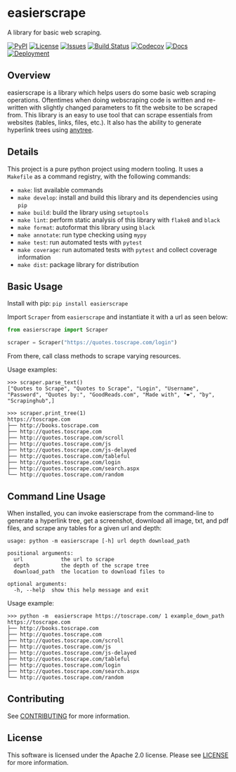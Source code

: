 # easierscrape

A library for basic web scraping.

[![PyPI](https://img.shields.io/pypi/v/easierscrape)](https://pypi.org/project/easierscrape/)
[![License](https://img.shields.io/badge/License-Apache%202.0-green.svg)](https://opensource.org/licenses/Apache-2.0)
[![Issues](https://img.shields.io/github/issues/dag2226/easierscrape)](https://github.com/dag2226/easierscrape/issues)
[![Build Status](https://github.com/dag2226/easierscrape/workflows/Build%20Status/badge.svg?branch=main)](https://github.com/dag2226/easierscrape/actions?query=workflow%3A%22Build+Status%22)
[![Codecov](https://codecov.io/gh/dag2226/easierscrape/branch/main/graph/badge.svg)](https://codecov.io/gh/dag2226/easierscrape)
[![Docs](https://img.shields.io/readthedocs/easierscrape.svg?label=Read&nbsp;the&nbsp;Docs)](https://easierscrape.readthedocs.io)
[![Deployment](https://img.shields.io/github/deployments/dag2226/easierscrape/github-pages?label=GitHub&nbsp;Pages)](https://dag2226.github.io/easierscrape)

## Overview
easierscrape is a library which helps users do some basic web scraping operations. Oftentimes when doing webscraping code is written and re-written with slightly changed parameters to fit the website to be scraped from. This library is an easy to use tool that can scrape essentials from websites (tables, links, files, etc.). It also has the ability to generate hyperlink trees using [anytree](https://github.com/c0fec0de/anytree).

## Details
This project is a pure python project using modern tooling. It uses a `Makefile` as a command registry, with the following commands:
- `make`: list available commands
- `make develop`: install and build this library and its dependencies using `pip`
- `make build`: build the library using `setuptools`
- `make lint`: perform static analysis of this library with `flake8` and `black`
- `make format`: autoformat this library using `black`
- `make annotate`: run type checking using `mypy`
- `make test`: run automated tests with `pytest`
- `make coverage`: run automated tests with `pytest` and collect coverage information
- `make dist`: package library for distribution

## Basic Usage
Install with pip: `pip install easierscrape`

Import `Scraper` from `easierscrape` and instantiate it with a url as seen below:
```python
from easierscrape import Scraper

scraper = Scraper("https://quotes.toscrape.com/login")
```
From there, call class methods to scrape varying resources.

Usage examples:
```
>>> scraper.parse_text()
["Quotes to Scrape", "Quotes to Scrape", "Login", "Username", "Password", "Quotes by:", "GoodReads.com", "Made with", "❤", "by", "Scrapinghub",]

>>> scraper.print_tree(1)
https://toscrape.com
├── http://books.toscrape.com
├── http://quotes.toscrape.com
├── http://quotes.toscrape.com/scroll
├── http://quotes.toscrape.com/js
├── http://quotes.toscrape.com/js-delayed
├── http://quotes.toscrape.com/tableful
├── http://quotes.toscrape.com/login
├── http://quotes.toscrape.com/search.aspx
└── http://quotes.toscrape.com/random
```

## Command Line Usage
When installed, you can invoke easierscrape from the command-line to generate a hyperlink tree, get a screenshot, download all image, txt, and pdf files, and scrape any tables for a given url and depth:
```
usage: python -m easierscrape [-h] url depth download_path

positional arguments:
  url            the url to scrape
  depth          the depth of the scrape tree
  download_path  the location to download files to

optional arguments:
  -h, --help  show this help message and exit
```
Usage example:
```
>>> python -m  easierscrape https://toscrape.com/ 1 example_down_path
https://toscrape.com
├── http://books.toscrape.com
├── http://quotes.toscrape.com
├── http://quotes.toscrape.com/scroll
├── http://quotes.toscrape.com/js
├── http://quotes.toscrape.com/js-delayed
├── http://quotes.toscrape.com/tableful
├── http://quotes.toscrape.com/login
├── http://quotes.toscrape.com/search.aspx
└── http://quotes.toscrape.com/random
```

## Contributing

See [CONTRIBUTING](https://github.com/dag2226/easierscrape/blob/main/CONTRIBUTING.md) for more information.

## License

This software is licensed under the Apache 2.0 license. Please see [LICENSE](https://github.com/dag2226/easierscrape/blob/main/LICENSE) for more information.
